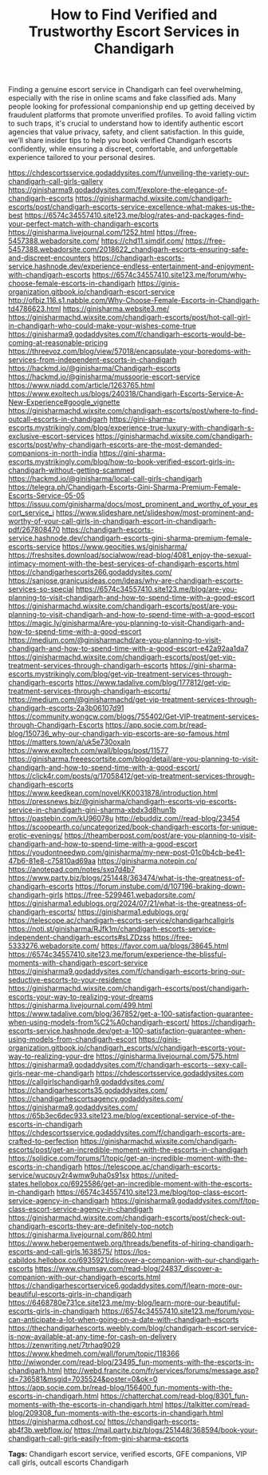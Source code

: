 <!DOCTYPE html>
<html lang="en">
<head>
   <meta charset="UTF-8">
  <meta name="viewport" content="width=device-width, initial-scale=1">
  <meta name="robots" content="index, follow, max-snippet:-1, max-image-preview:large, max-video-preview:-1">
  <meta name="description" content="Discover how to find verified and trustworthy escort services in Chandigarh. Learn to avoid scams and enjoy safe, high-class companionship.">
  <meta name="keywords" content="Chandigarh escort service, verified escorts, trustworthy escorts in Chandigarh, high profile call girls, safe escort booking">
   <meta name="google-site-verification" content="QJi-Lu-AfxzLxz_4WolQL1NaB4vIIvuwGiS56WTPabM" />
  <title>How to Find Verified and Trustworthy Escort Services in Chandigarh</title>
</head>
<body>

  <header>
    <h1>How to Find Verified and Trustworthy Escort Services in Chandigarh</h1>
  </header>

  <section>
    <p>Finding a genuine escort service in Chandigarh can feel overwhelming, especially with the rise in online scams and fake classified ads. Many people looking for professional companionship end up getting deceived by fraudulent platforms that promote unverified profiles. To avoid falling victim to such traps, it's crucial to understand how to identify authentic escort agencies that value privacy, safety, and client satisfaction. In this guide, we’ll share insider tips to help you book verified Chandigarh escorts confidently, while ensuring a discreet, comfortable, and unforgettable experience tailored to your personal desires.</p>
  </section>

<a href='https://chdescortsservice.godaddysites.com/f/unveiling-the-variety-our-chandigarh-call-girls-gallery' title='https://chdescortsservice.godaddysites.com/f/unveiling-the-variety-our-chandigarh-call-girls-gallery' target='_blank'>https://chdescortsservice.godaddysites.com/f/unveiling-the-variety-our-chandigarh-call-girls-gallery</a>
<a href='https://ginisharma9.godaddysites.com/f/explore-the-elegance-of-chandigarh-escorts' title='https://ginisharma9.godaddysites.com/f/explore-the-elegance-of-chandigarh-escorts' target='_blank'>https://ginisharma9.godaddysites.com/f/explore-the-elegance-of-chandigarh-escorts</a>
<a href='https://ginisharmachd.wixsite.com/chandigarh-escorts/post/chandigarh-escorts-service-excellence-what-makes-us-the-best' title='https://ginisharmachd.wixsite.com/chandigarh-escorts/post/chandigarh-escorts-service-excellence-what-makes-us-the-best' target='_blank'>https://ginisharmachd.wixsite.com/chandigarh-escorts/post/chandigarh-escorts-service-excellence-what-makes-us-the-best</a>
<a href='https://6574c34557410.site123.me/blog/rates-and-packages-find-your-perfect-match-with-chandigarh-escorts' title='https://6574c34557410.site123.me/blog/rates-and-packages-find-your-perfect-match-with-chandigarh-escorts' target='_blank'>https://6574c34557410.site123.me/blog/rates-and-packages-find-your-perfect-match-with-chandigarh-escorts</a>
<a href='https://ginisharma.livejournal.com/1252.html' title='https://ginisharma.livejournal.com/1252.html' target='_blank'>https://ginisharma.livejournal.com/1252.html</a>
<a href='https://free-5457388.webadorsite.com/' title='https://free-5457388.webadorsite.com/' target='_blank'>https://free-5457388.webadorsite.com/</a>
<a href='https://chd11.simdif.com/' title='https://chd11.simdif.com/' target='_blank'>https://chd11.simdif.com/</a>
<a href='https://free-5457388.webadorsite.com/2018622_chandigarh-escorts-ensuring-safe-and-discreet-encounters' title='https://free-5457388.webadorsite.com/2018622_chandigarh-escorts-ensuring-safe-and-discreet-encounters' target='_blank'>https://free-5457388.webadorsite.com/2018622_chandigarh-escorts-ensuring-safe-and-discreet-encounters</a>
<a href='https://chandigarh-escorts-service.hashnode.dev/experience-endless-entertainment-and-enjoyment-with-chandigarh-escorts' title='https://chandigarh-escorts-service.hashnode.dev/experience-endless-entertainment-and-enjoyment-with-chandigarh-escorts' target='_blank'>https://chandigarh-escorts-service.hashnode.dev/experience-endless-entertainment-and-enjoyment-with-chandigarh-escorts</a>
<a href='https://6574c34557410.site123.me/forum/why-choose-female-escorts-in-chandigarh' title='https://6574c34557410.site123.me/forum/why-choose-female-escorts-in-chandigarh' target='_blank'>https://6574c34557410.site123.me/forum/why-choose-female-escorts-in-chandigarh</a>
<a href='https://ginis-organization.gitbook.io/chandigarh-escort-service' title='https://ginis-organization.gitbook.io/chandigarh-escort-service' target='_blank'>https://ginis-organization.gitbook.io/chandigarh-escort-service</a>
<a href='http://ofbiz.116.s1.nabble.com/Why-Choose-Female-Escorts-in-Chandigarh-td4786623.html' title='http://ofbiz.116.s1.nabble.com/Why-Choose-Female-Escorts-in-Chandigarh-td4786623.html' target='_blank'>http://ofbiz.116.s1.nabble.com/Why-Choose-Female-Escorts-in-Chandigarh-td4786623.html</a>
<a href='https://ginisharma.website3.me/' title='https://ginisharma.website3.me/' target='_blank'>https://ginisharma.website3.me/</a>
<a href='https://ginisharmachd.wixsite.com/chandigarh-escorts/post/hot-call-girl-in-chandigarh-who-could-make-your-wishes-come-true' title='https://ginisharmachd.wixsite.com/chandigarh-escorts/post/hot-call-girl-in-chandigarh-who-could-make-your-wishes-come-true' target='_blank'>https://ginisharmachd.wixsite.com/chandigarh-escorts/post/hot-call-girl-in-chandigarh-who-could-make-your-wishes-come-true</a>
<a href='https://ginisharma9.godaddysites.com/f/chandigarh-escorts-would-be-coming-at-reasonable-pricing' title='https://ginisharma9.godaddysites.com/f/chandigarh-escorts-would-be-coming-at-reasonable-pricing' target='_blank'>https://ginisharma9.godaddysites.com/f/chandigarh-escorts-would-be-coming-at-reasonable-pricing</a>
<a href='https://threevoz.com/blog/view/57018/encapsulate-your-boredoms-with-services-from-independent-escorts-in-chandigarh' title='https://threevoz.com/blog/view/57018/encapsulate-your-boredoms-with-services-from-independent-escorts-in-chandigarh' target='_blank'>https://threevoz.com/blog/view/57018/encapsulate-your-boredoms-with-services-from-independent-escorts-in-chandigarh</a>
<a href='https://hackmd.io/@ginisharma/Chandigarh-escorts' title='https://hackmd.io/@ginisharma/Chandigarh-escorts' target='_blank'>https://hackmd.io/@ginisharma/Chandigarh-escorts</a>
<a href='https://hackmd.io/@ginisharma/mussoorie-escort-service' title='https://hackmd.io/@ginisharma/mussoorie-escort-service' target='_blank'>https://hackmd.io/@ginisharma/mussoorie-escort-service</a>
<a href='https://www.niadd.com/article/1263765.html' title='https://www.niadd.com/article/1263765.html' target='_blank'>https://www.niadd.com/article/1263765.html</a>
<a href='https://www.exoltech.us/blogs/240318/Chandigarh-Escorts-Service-A-New-Experience#google_vignette' title='https://www.exoltech.us/blogs/240318/Chandigarh-Escorts-Service-A-New-Experience#google_vignette' target='_blank'>https://www.exoltech.us/blogs/240318/Chandigarh-Escorts-Service-A-New-Experience#google_vignette</a>
<a href='https://ginisharmachd.wixsite.com/chandigarh-escorts/post/where-to-find-outcall-escorts-in-chandigarh' title='https://ginisharmachd.wixsite.com/chandigarh-escorts/post/where-to-find-outcall-escorts-in-chandigarh' target='_blank'>https://ginisharmachd.wixsite.com/chandigarh-escorts/post/where-to-find-outcall-escorts-in-chandigarh</a>
<a href='https://gini-sharma-escorts.mystrikingly.com/blog/experience-true-luxury-with-chandigarh-s-exclusive-escort-services' title='https://gini-sharma-escorts.mystrikingly.com/blog/experience-true-luxury-with-chandigarh-s-exclusive-escort-services' target='_blank'>https://gini-sharma-escorts.mystrikingly.com/blog/experience-true-luxury-with-chandigarh-s-exclusive-escort-services</a>
<a href='https://ginisharmachd.wixsite.com/chandigarh-escorts/post/why-chandigarh-escorts-are-the-most-demanded-companions-in-north-india' title='https://ginisharmachd.wixsite.com/chandigarh-escorts/post/why-chandigarh-escorts-are-the-most-demanded-companions-in-north-india' target='_blank'>https://ginisharmachd.wixsite.com/chandigarh-escorts/post/why-chandigarh-escorts-are-the-most-demanded-companions-in-north-india</a>
<a href='https://gini-sharma-escorts.mystrikingly.com/blog/how-to-book-verified-escort-girls-in-chandigarh-without-getting-scammed' title='https://gini-sharma-escorts.mystrikingly.com/blog/how-to-book-verified-escort-girls-in-chandigarh-without-getting-scammed' target='_blank'>https://gini-sharma-escorts.mystrikingly.com/blog/how-to-book-verified-escort-girls-in-chandigarh-without-getting-scammed</a>
<a href='https://hackmd.io/@ginisharma/local-call-girls-chandigarh' title='https://hackmd.io/@ginisharma/local-call-girls-chandigarh' target='_blank'>https://hackmd.io/@ginisharma/local-call-girls-chandigarh</a>
<a href='https://telegra.ph/Chandigarh-Escorts-Gini-Sharma-Premium-Female-Escorts-Service-05-05' title='https://telegra.ph/Chandigarh-Escorts-Gini-Sharma-Premium-Female-Escorts-Service-05-05' target='_blank'>https://telegra.ph/Chandigarh-Escorts-Gini-Sharma-Premium-Female-Escorts-Service-05-05</a>
<a href='https://issuu.com/ginisharma/docs/most_prominent_and_worthy_of_your_escort_service_i' title='https://issuu.com/ginisharma/docs/most_prominent_and_worthy_of_your_escort_service_i' target='_blank'>https://issuu.com/ginisharma/docs/most_prominent_and_worthy_of_your_escort_service_i</a>
<a href='https://www.slideshare.net/slideshow/most-prominent-and-worthy-of-your-call-girls-in-chandigarh-escort-in-chandigarh-pdf/267808470' title='https://www.slideshare.net/slideshow/most-prominent-and-worthy-of-your-call-girls-in-chandigarh-escort-in-chandigarh-pdf/267808470' target='_blank'>https://www.slideshare.net/slideshow/most-prominent-and-worthy-of-your-call-girls-in-chandigarh-escort-in-chandigarh-pdf/267808470</a>
<a href='https://chandigarh-escorts-service.hashnode.dev/chandigarh-escorts-gini-sharma-premium-female-escorts-service' title='https://chandigarh-escorts-service.hashnode.dev/chandigarh-escorts-gini-sharma-premium-female-escorts-service' target='_blank'>https://chandigarh-escorts-service.hashnode.dev/chandigarh-escorts-gini-sharma-premium-female-escorts-service</a>
<a href='https://www.geocities.ws/ginisharma/' title='https://www.geocities.ws/ginisharma/' target='_blank'>https://www.geocities.ws/ginisharma/</a>
<a href='https://freshsites.download/socialwow/read-blog/4081_enjoy-the-sexual-intimacy-moment-with-the-best-services-of-chandigarh-escorts.html' title='https://freshsites.download/socialwow/read-blog/4081_enjoy-the-sexual-intimacy-moment-with-the-best-services-of-chandigarh-escorts.html' target='_blank'>https://freshsites.download/socialwow/read-blog/4081_enjoy-the-sexual-intimacy-moment-with-the-best-services-of-chandigarh-escorts.html</a>
<a href='https://chandigarhescorts266.godaddysites.com/' title='https://chandigarhescorts266.godaddysites.com/' target='_blank'>https://chandigarhescorts266.godaddysites.com/</a>
<a href='https://sanjose.granicusideas.com/ideas/why-are-chandigarh-escorts-services-so-special' title='https://sanjose.granicusideas.com/ideas/why-are-chandigarh-escorts-services-so-special' target='_blank'>https://sanjose.granicusideas.com/ideas/why-are-chandigarh-escorts-services-so-special</a>
<a href='https://6574c34557410.site123.me/blog/are-you-planning-to-visit-chandigarh-and-how-to-spend-time-with-a-good-escort' title='https://6574c34557410.site123.me/blog/are-you-planning-to-visit-chandigarh-and-how-to-spend-time-with-a-good-escort' target='_blank'>https://6574c34557410.site123.me/blog/are-you-planning-to-visit-chandigarh-and-how-to-spend-time-with-a-good-escort</a>
<a href='https://ginisharmachd.wixsite.com/chandigarh-escorts/post/are-you-planning-to-visit-chandigarh-and-how-to-spend-time-with-a-good-escort' title='https://ginisharmachd.wixsite.com/chandigarh-escorts/post/are-you-planning-to-visit-chandigarh-and-how-to-spend-time-with-a-good-escort' target='_blank'>https://ginisharmachd.wixsite.com/chandigarh-escorts/post/are-you-planning-to-visit-chandigarh-and-how-to-spend-time-with-a-good-escort</a>
<a href='https://magic.ly/ginisharma/Are-you-planning-to-visit-Chandigarh-and-how-to-spend-time-with-a-good-escort' title='https://magic.ly/ginisharma/Are-you-planning-to-visit-Chandigarh-and-how-to-spend-time-with-a-good-escort' target='_blank'>https://magic.ly/ginisharma/Are-you-planning-to-visit-Chandigarh-and-how-to-spend-time-with-a-good-escort</a>
<a href='https://medium.com/@ginisharmachd/are-you-planning-to-visit-chandigarh-and-how-to-spend-time-with-a-good-escort-e42a92aa1da7' title='https://medium.com/@ginisharmachd/are-you-planning-to-visit-chandigarh-and-how-to-spend-time-with-a-good-escort-e42a92aa1da7' target='_blank'>https://medium.com/@ginisharmachd/are-you-planning-to-visit-chandigarh-and-how-to-spend-time-with-a-good-escort-e42a92aa1da7</a>
<a href='https://ginisharmachd.wixsite.com/chandigarh-escorts/post/get-vip-treatment-services-through-chandigarh-escorts' title='https://ginisharmachd.wixsite.com/chandigarh-escorts/post/get-vip-treatment-services-through-chandigarh-escorts' target='_blank'>https://ginisharmachd.wixsite.com/chandigarh-escorts/post/get-vip-treatment-services-through-chandigarh-escorts</a>
<a href='https://gini-sharma-escorts.mystrikingly.com/blog/get-vip-treatment-services-through-chandigarh-escorts' title='https://gini-sharma-escorts.mystrikingly.com/blog/get-vip-treatment-services-through-chandigarh-escorts' target='_blank'>https://gini-sharma-escorts.mystrikingly.com/blog/get-vip-treatment-services-through-chandigarh-escorts</a>
<a href='https://www.tadalive.com/blog/177812/get-vip-treatment-services-through-chandigarh-escorts/' title='https://www.tadalive.com/blog/177812/get-vip-treatment-services-through-chandigarh-escorts/' target='_blank'>https://www.tadalive.com/blog/177812/get-vip-treatment-services-through-chandigarh-escorts/</a>
<a href='https://medium.com/@ginisharmachd/get-vip-treatment-services-through-chandigarh-escorts-2a3b06107d91' title='https://medium.com/@ginisharmachd/get-vip-treatment-services-through-chandigarh-escorts-2a3b06107d91' target='_blank'>https://medium.com/@ginisharmachd/get-vip-treatment-services-through-chandigarh-escorts-2a3b06107d91</a>
<a href='https://community.wongcw.com/blogs/755402/Get-VIP-treatment-services-through-Chandigarh-Escorts' title='https://community.wongcw.com/blogs/755402/Get-VIP-treatment-services-through-Chandigarh-Escorts' target='_blank'>https://community.wongcw.com/blogs/755402/Get-VIP-treatment-services-through-Chandigarh-Escorts</a>
<a href='https://app.socie.com.br/read-blog/150736_why-our-chandigarh-vip-escorts-are-so-famous.html' title='https://app.socie.com.br/read-blog/150736_why-our-chandigarh-vip-escorts-are-so-famous.html' target='_blank'>https://app.socie.com.br/read-blog/150736_why-our-chandigarh-vip-escorts-are-so-famous.html</a>
<a href='https://matters.town/a/uk5e730oxaln' title='https://matters.town/a/uk5e730oxaln' target='_blank'>https://matters.town/a/uk5e730oxaln</a>
<a href='https://www.exoltech.com/wall/blogs/post/11577' title='https://www.exoltech.com/wall/blogs/post/11577' target='_blank'>https://www.exoltech.com/wall/blogs/post/11577</a>
<a href='https://ginisharma.freeescortsite.com/blog/detail/are-you-planning-to-visit-chandigarh-and-how-to-spend-time-with-a-good-escort/' title='https://ginisharma.freeescortsite.com/blog/detail/are-you-planning-to-visit-chandigarh-and-how-to-spend-time-with-a-good-escort/' target='_blank'>https://ginisharma.freeescortsite.com/blog/detail/are-you-planning-to-visit-chandigarh-and-how-to-spend-time-with-a-good-escort/</a>
<a href='https://click4r.com/posts/g/17058412/get-vip-treatment-services-through-chandigarh-escorts' title='https://click4r.com/posts/g/17058412/get-vip-treatment-services-through-chandigarh-escorts' target='_blank'>https://click4r.com/posts/g/17058412/get-vip-treatment-services-through-chandigarh-escorts</a>
<a href='https://www.keedkean.com/novel/KK0031878/introduction.html' title='https://www.keedkean.com/novel/KK0031878/introduction.html' target='_blank'>https://www.keedkean.com/novel/KK0031878/introduction.html</a>
<a href='https://pressnews.biz/@ginisharma/chandigarh-escorts-vip-escorts-service-in-chandigarh-gini-sharma-xbdx3d8hun1b' title='https://pressnews.biz/@ginisharma/chandigarh-escorts-vip-escorts-service-in-chandigarh-gini-sharma-xbdx3d8hun1b' target='_blank'>https://pressnews.biz/@ginisharma/chandigarh-escorts-vip-escorts-service-in-chandigarh-gini-sharma-xbdx3d8hun1b</a>
<a href='https://pastebin.com/kU96078u' title='https://pastebin.com/kU96078u' target='_blank'>https://pastebin.com/kU96078u</a>
<a href='http://ebuddiz.com//read-blog/23454' title='http://ebuddiz.com//read-blog/23454' target='_blank'>http://ebuddiz.com//read-blog/23454</a>
<a href='https://scoopearth.co/uncategorized/book-chandigarh-escorts-for-unique-erotic-evenings/' title='https://scoopearth.co/uncategorized/book-chandigarh-escorts-for-unique-erotic-evenings/' target='_blank'>https://scoopearth.co/uncategorized/book-chandigarh-escorts-for-unique-erotic-evenings/</a>
<a href='https://theamberpost.com/post/are-you-planning-to-visit-chandigarh-and-how-to-spend-time-with-a-good-escort' title='https://theamberpost.com/post/are-you-planning-to-visit-chandigarh-and-how-to-spend-time-with-a-good-escort' target='_blank'>https://theamberpost.com/post/are-you-planning-to-visit-chandigarh-and-how-to-spend-time-with-a-good-escort</a>
<a href='https://youdontneedwp.com/ginisharma/my-new-post-01c0b4cb-be41-47b6-81e8-c75810ad69aa' title='https://youdontneedwp.com/ginisharma/my-new-post-01c0b4cb-be41-47b6-81e8-c75810ad69aa' target='_blank'>https://youdontneedwp.com/ginisharma/my-new-post-01c0b4cb-be41-47b6-81e8-c75810ad69aa</a>
<a href='https://ginisharma.notepin.co/' title='https://ginisharma.notepin.co/' target='_blank'>https://ginisharma.notepin.co/</a>
<a href='https://anotepad.com/notes/sxq7d4b7' title='https://anotepad.com/notes/sxq7d4b7' target='_blank'>https://anotepad.com/notes/sxq7d4b7</a>
<a href='https://www.party.biz/blogs/251448/363474/what-is-the-greatness-of-chandigarh-escorts' title='https://www.party.biz/blogs/251448/363474/what-is-the-greatness-of-chandigarh-escorts' target='_blank'>https://www.party.biz/blogs/251448/363474/what-is-the-greatness-of-chandigarh-escorts</a>
<a href='https://forum.instube.com/d/107196-braking-down-chandigarh-girls' title='https://forum.instube.com/d/107196-braking-down-chandigarh-girls' target='_blank'>https://forum.instube.com/d/107196-braking-down-chandigarh-girls</a>
<a href='https://free-5299461.webadorsite.com/' title='https://free-5299461.webadorsite.com/' target='_blank'>https://free-5299461.webadorsite.com/</a>
<a href='https://ginisharma1.edublogs.org/2024/07/21/what-is-the-greatness-of-chandigarh-escorts/' title='https://ginisharma1.edublogs.org/2024/07/21/what-is-the-greatness-of-chandigarh-escorts/' target='_blank'>https://ginisharma1.edublogs.org/2024/07/21/what-is-the-greatness-of-chandigarh-escorts/</a>
<a href='https://ginisharma1.edublogs.org/' title='https://ginisharma1.edublogs.org/' target='_blank'>https://ginisharma1.edublogs.org/</a>
<a href='https://telescope.ac/chandigarh-escorts-service/chandigarhcallgirls' title='https://telescope.ac/chandigarh-escorts-service/chandigarhcallgirls' target='_blank'>https://telescope.ac/chandigarh-escorts-service/chandigarhcallgirls</a>
<a href='https://noti.st/ginisharma/RJfk1m/chandigarh-escorts-service-independent-chandigarh-escorts#sLZDzss' title='https://noti.st/ginisharma/RJfk1m/chandigarh-escorts-service-independent-chandigarh-escorts#sLZDzss' target='_blank'>https://noti.st/ginisharma/RJfk1m/chandigarh-escorts-service-independent-chandigarh-escorts#sLZDzss</a>
<a href='https://free-5333276.webadorsite.com/' title='https://free-5333276.webadorsite.com/' target='_blank'>https://free-5333276.webadorsite.com/</a>
<a href='https://favor.com.ua/blogs/38645.html' title='https://favor.com.ua/blogs/38645.html' target='_blank'>https://favor.com.ua/blogs/38645.html</a>
<a href='https://6574c34557410.site123.me/forum/experience-the-blissful-moments-with-chandigarh-escort-service' title='https://6574c34557410.site123.me/forum/experience-the-blissful-moments-with-chandigarh-escort-service' target='_blank'>https://6574c34557410.site123.me/forum/experience-the-blissful-moments-with-chandigarh-escort-service</a>
<a href='https://ginisharma9.godaddysites.com/f/chandigarh-escorts-bring-our-seductive-escorts-to-your-residence' title='https://ginisharma9.godaddysites.com/f/chandigarh-escorts-bring-our-seductive-escorts-to-your-residence' target='_blank'>https://ginisharma9.godaddysites.com/f/chandigarh-escorts-bring-our-seductive-escorts-to-your-residence</a>
<a href='https://ginisharmachd.wixsite.com/chandigarh-escorts/post/chandigarh-escorts-your-way-to-realizing-your-dreams' title='https://ginisharmachd.wixsite.com/chandigarh-escorts/post/chandigarh-escorts-your-way-to-realizing-your-dreams' target='_blank'>https://ginisharmachd.wixsite.com/chandigarh-escorts/post/chandigarh-escorts-your-way-to-realizing-your-dreams</a>
<a href='https://ginisharma.livejournal.com/499.html' title='https://ginisharma.livejournal.com/499.html' target='_blank'>https://ginisharma.livejournal.com/499.html</a>
<a href='https://www.tadalive.com/blog/367852/get-a-100-satisfaction-guarantee-when-using-models-from%C2%A0chandigarh-escort/' title='https://www.tadalive.com/blog/367852/get-a-100-satisfaction-guarantee-when-using-models-from%C2%A0chandigarh-escort/' target='_blank'>https://www.tadalive.com/blog/367852/get-a-100-satisfaction-guarantee-when-using-models-from%C2%A0chandigarh-escort/</a>
<a href='https://chandigarh-escorts-service.hashnode.dev/get-a-100-satisfaction-guarantee-when-using-models-from-chandigarh-escort' title='https://chandigarh-escorts-service.hashnode.dev/get-a-100-satisfaction-guarantee-when-using-models-from-chandigarh-escort' target='_blank'>https://chandigarh-escorts-service.hashnode.dev/get-a-100-satisfaction-guarantee-when-using-models-from-chandigarh-escort</a>
<a href='https://ginis-organization.gitbook.io/chandigarh_escorts/v/chandigarh-escorts-your-way-to-realizing-your-dre' title='https://ginis-organization.gitbook.io/chandigarh_escorts/v/chandigarh-escorts-your-way-to-realizing-your-dre' target='_blank'>https://ginis-organization.gitbook.io/chandigarh_escorts/v/chandigarh-escorts-your-way-to-realizing-your-dre</a>
<a href='https://ginisharma.livejournal.com/575.html' title='https://ginisharma.livejournal.com/575.html' target='_blank'>https://ginisharma.livejournal.com/575.html</a>
<a href='https://ginisharma9.godaddysites.com/f/chandigarh-escorts--sexy-call-girls-near-me-chandigarh' title='https://ginisharma9.godaddysites.com/f/chandigarh-escorts--sexy-call-girls-near-me-chandigarh' target='_blank'>https://ginisharma9.godaddysites.com/f/chandigarh-escorts--sexy-call-girls-near-me-chandigarh</a>
<a href='https://chdescortsservice.godaddysites.com' title='https://chdescortsservice.godaddysites.com' target='_blank'>https://chdescortsservice.godaddysites.com</a>
<a href='https://callgirlschandigarh9.godaddysites.com/' title='https://callgirlschandigarh9.godaddysites.com/' target='_blank'>https://callgirlschandigarh9.godaddysites.com/</a>
<a href='https://chandigarhescorts35.godaddysites.com/' title='https://chandigarhescorts35.godaddysites.com/' target='_blank'>https://chandigarhescorts35.godaddysites.com/</a>
<a href='https://chandigarhescortsagency.godaddysites.com/' title='https://chandigarhescortsagency.godaddysites.com/' target='_blank'>https://chandigarhescortsagency.godaddysites.com/</a>
<a href='https://ginisharma9.godaddysites.com/' title='https://ginisharma9.godaddysites.com/' target='_blank'>https://ginisharma9.godaddysites.com/</a>
<a href='https://65b3ec6dec933.site123.me/blog/exceptional-service-of-the-escorts-in-chandigarh' title='https://65b3ec6dec933.site123.me/blog/exceptional-service-of-the-escorts-in-chandigarh' target='_blank'>https://65b3ec6dec933.site123.me/blog/exceptional-service-of-the-escorts-in-chandigarh</a>
<a href='https://chdescortsservice.godaddysites.com/f/chandigarh-escorts-are-crafted-to-perfection' title='https://chdescortsservice.godaddysites.com/f/chandigarh-escorts-are-crafted-to-perfection' target='_blank'>https://chdescortsservice.godaddysites.com/f/chandigarh-escorts-are-crafted-to-perfection</a>
<a href='https://ginisharmachd.wixsite.com/chandigarh-escorts/post/get-an-incredible-moment-with-the-escorts-in-chandigarh' title='https://ginisharmachd.wixsite.com/chandigarh-escorts/post/get-an-incredible-moment-with-the-escorts-in-chandigarh' target='_blank'>https://ginisharmachd.wixsite.com/chandigarh-escorts/post/get-an-incredible-moment-with-the-escorts-in-chandigarh</a>
<a href='https://solidice.com/forums/1/topic/get-an-incredible-moment-with-the-escorts-in-chandigarh' title='https://solidice.com/forums/1/topic/get-an-incredible-moment-with-the-escorts-in-chandigarh' target='_blank'>https://solidice.com/forums/1/topic/get-an-incredible-moment-with-the-escorts-in-chandigarh</a>
<a href='https://telescope.ac/chandigarh-escorts-service/wucpuy2r4wmw9uha0s91sx' title='https://telescope.ac/chandigarh-escorts-service/wucpuy2r4wmw9uha0s91sx' target='_blank'>https://telescope.ac/chandigarh-escorts-service/wucpuy2r4wmw9uha0s91sx</a>
<a href='https://united-states.hellobox.co/6925586/get-an-incredible-moment-with-the-escorts-in-chandigarh' title='https://united-states.hellobox.co/6925586/get-an-incredible-moment-with-the-escorts-in-chandigarh' target='_blank'>https://united-states.hellobox.co/6925586/get-an-incredible-moment-with-the-escorts-in-chandigarh</a>
<a href='https://6574c34557410.site123.me/blog/top-class-escort-service-agency-in-chandigarh' title='https://6574c34557410.site123.me/blog/top-class-escort-service-agency-in-chandigarh' target='_blank'>https://6574c34557410.site123.me/blog/top-class-escort-service-agency-in-chandigarh</a>
<a href='https://ginisharma9.godaddysites.com/f/top-class-escort-service-agency-in-chandigarh' title='https://ginisharma9.godaddysites.com/f/top-class-escort-service-agency-in-chandigarh' target='_blank'>https://ginisharma9.godaddysites.com/f/top-class-escort-service-agency-in-chandigarh</a>
<a href='https://ginisharmachd.wixsite.com/chandigarh-escorts/post/check-out-chandigarh-escorts-they-are-definitely-top-notch' title='https://ginisharmachd.wixsite.com/chandigarh-escorts/post/check-out-chandigarh-escorts-they-are-definitely-top-notch' target='_blank'>https://ginisharmachd.wixsite.com/chandigarh-escorts/post/check-out-chandigarh-escorts-they-are-definitely-top-notch</a>
<a href='https://ginisharma.livejournal.com/860.html' title='https://ginisharma.livejournal.com/860.html' target='_blank'>https://ginisharma.livejournal.com/860.html</a>
<a href='https://www.hebergementweb.org/threads/benefits-of-hiring-chandigarh-escorts-and-call-girls.1638575/' title='https://www.hebergementweb.org/threads/benefits-of-hiring-chandigarh-escorts-and-call-girls.1638575/' target='_blank'>https://www.hebergementweb.org/threads/benefits-of-hiring-chandigarh-escorts-and-call-girls.1638575/</a>
<a href='https://los-cabildos.hellobox.co/6935921/discover-a-companion-with-our-chandigarh-escorts' title='https://los-cabildos.hellobox.co/6935921/discover-a-companion-with-our-chandigarh-escorts' target='_blank'>https://los-cabildos.hellobox.co/6935921/discover-a-companion-with-our-chandigarh-escorts</a>
<a href='https://www.chumsay.com/read-blog/24837_discover-a-companion-with-our-chandigarh-escorts.html' title='https://www.chumsay.com/read-blog/24837_discover-a-companion-with-our-chandigarh-escorts.html' target='_blank'>https://www.chumsay.com/read-blog/24837_discover-a-companion-with-our-chandigarh-escorts.html</a>
<a href='https://chandigarhescortservice6.godaddysites.com/f/learn-more-our-beautiful-escorts-girls-in-chandigarh' title='https://chandigarhescortservice6.godaddysites.com/f/learn-more-our-beautiful-escorts-girls-in-chandigarh' target='_blank'>https://chandigarhescortservice6.godaddysites.com/f/learn-more-our-beautiful-escorts-girls-in-chandigarh</a>
<a href='https://6468780e731ce.site123.me/my-blog/learn-more-our-beautiful-escorts-girls-in-chandigarh' title='https://6468780e731ce.site123.me/my-blog/learn-more-our-beautiful-escorts-girls-in-chandigarh' target='_blank'>https://6468780e731ce.site123.me/my-blog/learn-more-our-beautiful-escorts-girls-in-chandigarh</a>
<a href='https://6574c34557410.site123.me/forum/you-can-anticipate-a-lot-when-going-on-a-date-with-chandigarh-escorts' title='https://6574c34557410.site123.me/forum/you-can-anticipate-a-lot-when-going-on-a-date-with-chandigarh-escorts' target='_blank'>https://6574c34557410.site123.me/forum/you-can-anticipate-a-lot-when-going-on-a-date-with-chandigarh-escorts</a>
<a href='https://thechandigarhescorts.weebly.com/blog/chandigarh-escort-service-is-now-available-at-any-time-for-cash-on-delivery' title='https://thechandigarhescorts.weebly.com/blog/chandigarh-escort-service-is-now-available-at-any-time-for-cash-on-delivery' target='_blank'>https://thechandigarhescorts.weebly.com/blog/chandigarh-escort-service-is-now-available-at-any-time-for-cash-on-delivery</a>
<a href='https://zenwriting.net/7trhaq9029' title='https://zenwriting.net/7trhaq9029' target='_blank'>https://zenwriting.net/7trhaq9029</a>
<a href='https://www.khedmeh.com/wall/forum/topic/118366' title='https://www.khedmeh.com/wall/forum/topic/118366' target='_blank'>https://www.khedmeh.com/wall/forum/topic/118366</a>
<a href='http://wiwonder.com/read-blog/23495_fun-moments-with-the-escorts-in-chandigarh.html' title='http://wiwonder.com/read-blog/23495_fun-moments-with-the-escorts-in-chandigarh.html' target='_blank'>http://wiwonder.com/read-blog/23495_fun-moments-with-the-escorts-in-chandigarh.html</a>
<a href='http://webd.francite.com/fr/services/forums/message.asp?id=736581&msgid=7035524&poster=0&ok=0' title='http://webd.francite.com/fr/services/forums/message.asp?id=736581&msgid=7035524&poster=0&ok=0' target='_blank'>http://webd.francite.com/fr/services/forums/message.asp?id=736581&msgid=7035524&poster=0&ok=0</a>
<a href='https://app.socie.com.br/read-blog/156400_fun-moments-with-the-escorts-in-chandigarh.html' title='https://app.socie.com.br/read-blog/156400_fun-moments-with-the-escorts-in-chandigarh.html' target='_blank'>https://app.socie.com.br/read-blog/156400_fun-moments-with-the-escorts-in-chandigarh.html</a>
<a href='https://chatterchat.com/read-blog/8301_fun-moments-with-the-escorts-in-chandigarh.html' title='https://chatterchat.com/read-blog/8301_fun-moments-with-the-escorts-in-chandigarh.html' target='_blank'>https://chatterchat.com/read-blog/8301_fun-moments-with-the-escorts-in-chandigarh.html</a>
<a href='https://talkitter.com/read-blog/209308_fun-moments-with-the-escorts-in-chandigarh.html' title='https://talkitter.com/read-blog/209308_fun-moments-with-the-escorts-in-chandigarh.html' target='_blank'>https://talkitter.com/read-blog/209308_fun-moments-with-the-escorts-in-chandigarh.html</a>
<a href='https://ginisharma.cdhost.co/' title='https://ginisharma.cdhost.co/' target='_blank'>https://ginisharma.cdhost.co/</a>
<a href='https://chandigarh-escorts-ab4f3b.webflow.io/' title='https://chandigarh-escorts-ab4f3b.webflow.io/' target='_blank'>https://chandigarh-escorts-ab4f3b.webflow.io/</a>
<a href='https://mail.party.biz/blogs/251448/368594/book-your-chandigarh-call-girls-easily-from-gini-sharma-escorts' title='https://mail.party.biz/blogs/251448/368594/book-your-chandigarh-call-girls-easily-from-gini-sharma-escorts' target='_blank'>https://mail.party.biz/blogs/251448/368594/book-your-chandigarh-call-girls-easily-from-gini-sharma-escorts</a>


  <footer>
    <p><strong>Tags:</strong> Chandigarh escort service, verified escorts, GFE companions, VIP call girls, outcall escorts Chandigarh</p>
  </footer>

</body>
</html>
